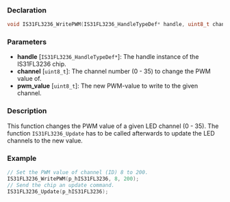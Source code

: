 ### Declaration

```c
void IS31FL3236_WritePWM(IS31FL3236_HandleTypeDef* handle, uint8_t channel, uint8_t pwm_value);
```

### Parameters

- **handle** [`IS31FL3236_HandleTypeDef*`]: The handle instance of the IS31FL3236 chip.
- **channel** [`uint8_t`]: The channel number (0 - 35) to change the PWM value of.
- **pwm_value** [`uint8_t`]: The new PWM-value to write to the given channel.

### Description

This function changes the PWM value of a given LED channel (0 - 35). The function
`IS31FL3236_Update` has to be called afterwards to update the LED
channels to the new value.

### Example

```c
// Set the PWM value of channel (ID) 8 to 200.
IS31FL3236_WritePWM(p_hIS31FL3236, 8, 200);
// Send the chip an update command.
IS31FL3236_Update(p_hIS31FL3236);
```